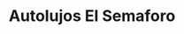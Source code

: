 ---
title: "Autolujos El Semaforo"
url: /riohacha-la-guajira/autolujos-el-semaforo/
shop: Autowerkstatt
---